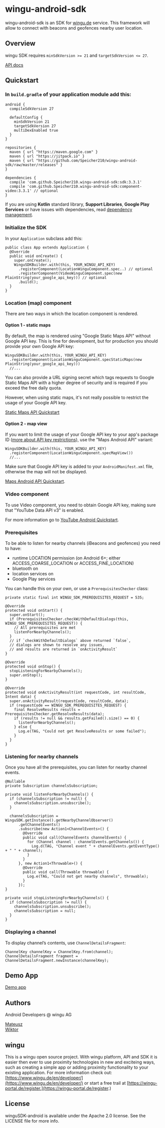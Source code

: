 # wingu-android-sdk

wingu-android-sdk is an  SDK for [wingu.de](www.wingu.de) service. This framework will allow to connect with beacons and geofences nearby user location. 

## Overview

wingu SDK requires `minSdkVersion >= 21` and `targetSdkVersion <= 27`.

[API docs](https://speicher210.github.io/wingu-android-sdk/dokka/wingu-android-sdk/)

## Quickstart

### In `build.gradle` of your application module add this:

```
android {
  compileSdkVersion 27

  defaultConfig {
    minSdkVersion 21
    targetSdkVersion 27
    multiDexEnabled true
  }
}

repositories {
  maven { url "https://maven.google.com" }
  maven { url "https://jitpack.io" }
  maven { url "https://github.com/Speicher210/wingu-android-sdk/raw/master/releases" }
}

dependencies {
  compile 'com.github.Speicher210.wingu-android-sdk:sdk:3.3.1'
  compile 'com.github.Speicher210.wingu-android-sdk:component-video:3.3.1' // optional
}
```

If you are using __Kotlin__ standard library, __Support Libraries__, __Google Play Services__ or have issues with dependencies, read [dependency management](./docs/dependency-management.md).

### Initialize the SDK

In your `Application` subclass add this:

```
public class App extends Application {
  @Override
  public void onCreate() {
    super.onCreate();
    WinguSDKBuilder.with(this, YOUR_WINGU_API_KEY)
      .registerComponent(LocationWinguComponent.spec..) // optional
      .registerComponent(VideoWinguComponent.spec(new PlainString(your_google_api_key))) // optional
      .build();
  }
}
```

### Location (map) component

There are two ways in which the location component is rendered.

#### Option 1 - static maps

By default, the map is rendered using "Google Static Maps API" without Google API key. This is fine for development, but for production you should provide your own Google API key:

```
WinguSDKBuilder.with(this, YOUR_WINGU_API_KEY)
  .registerComponent(LocationWinguComponent.specStaticMaps(new PlainString(your_google_api_key)))
  //...
```

You can also provide a URL signing secret which tags requests to Google Static Maps API with a higher degree of security and is required if you exceed the free daily quota.

However, when using static maps, it's not really possible to restrict the usage of your Google API key.

[Static Maps API Quickstart](https://developers.google.com/maps/documentation/static-maps/get-api-key)

#### Option 2 - map view

If you want to limit the usage of your Google API key to your app's package ID ([more about API key restrictions](https://developers.google.com/maps/documentation/android-api/signup#restrict-key)), use the "Maps Android API" variant:

```
WinguSDKBuilder.with(this, YOUR_WINGU_API_KEY)
  .registerComponent(LocationWinguComponent.specMapView())
  //...
```

Make sure that Google API key is added to your `AndroidManifest.xml` file, otherwise the map will not be displayed.

[Maps Android API Quickstart](https://developers.google.com/maps/documentation/android-api/signup).

### Video component

To use Video component, you need to obtain Google API key, making sure that "YouTube Data API v3" is enabled.

For more information go to [YouTube Android Quickstart](https://developers.google.com/youtube/v3/quickstart/android).

### Prerequisites

To be able to listen for nearby channels (iBeacons and geofences) you need to have:

- runtime LOCATION permission (on Android 6+; either ACCESS_COARSE_LOCATION or ACCESS_FINE_LOCATION)
- bluetooth on
- location services on
- Google Play services

You can handle this on your own, or use a `PrerequisitesChecker` class:

```
private static final int WINGU_SDK_PREREQUISITES_REQUEST = 535;

@Override
protected void onStart() {
  super.onStart();
  if (PrerequisitesChecker.checkWithDefaultDialogs(this, WINGU_SDK_PREREQUISITES_REQUEST)) {
    // All prerequisites are met
    listenForNearbyChannels();
  }
  // if `checkWithDefaultDialogs` above returned `false`,
  // dialogs are shown to resolve any issues,
  // and results are returned in `onActivityResult`
}

@Override
protected void onStop() {
  stopListeningForNearbyChannels();
  super.onStop();
}

@Override
protected void onActivityResult(int requestCode, int resultCode, Intent data) {
  super.onActivityResult(requestCode, resultCode, data);
  if (requestCode == WINGU_SDK_PREREQUISITES_REQUEST) {
    final ResolveResults results = PrerequisitesChecker.getResolveResults(data);
    if (results != null && results.getFailed().size() == 0) {
      listenForNearbyChannels();
    } else {
      Log.e(TAG, "Could not get ResolveResults or some failed");
    }
  }
}
```

### Listening for nearby channels

Once you have all the prerequisites, you can listen for nearby channel events.

```
@Nullable
private Subscription channelsSubscription;

private void listenForNearbyChannels() {
  if (channelsSubscription != null) {
    channelsSubscription.unsubscribe();
  }

  channelsSubscription = WinguSDK.getInstance().getNearbyChannelObserver()
      .getChannelEvents()
      .subscribe(new Action1<ChannelEvents>() {
        @Override
        public void call(ChannelEvents channelEvents) {
          for (Channel channel : channelEvents.getChannels()) {
            Log.d(TAG, "Channel event " + channelEvents.getEventType() + " " + channel);
          }
        }
      }, new Action1<Throwable>() {
        @Override
        public void call(Throwable throwable) {
          Log.e(TAG, "Could not get nearby channels", throwable);
        }
      });
}

private void stopListeningForNearbyChannels() {
  if (channelsSubscription != null) {
    channelsSubscription.unsubscribe();
    channelsSubscription = null;
  }
}
```

### Displaying a channel

To display channel’s contents, use `ChannelDetailsFragment`:

```
ChannelKey channelKey = ChannelKey.from(channel);
ChannelDetailsFragment fragment = ChannelDetailsFragment.newInstance(channelKey);
```
## Demo App
[Demo app](https://github.com/Speicher210/wingu-sdk-android-demoapp)

## Authors

Android Developers @ wingu AG


[Mateusz](https://github.com/armatys)  
[Wiktor](https://github.com/wingu-wiktor)

## wingu

This is a wingu open source project. With wingu platform, API and SDK it is easier then ever to use proximity technologies in new and exciteing ways, such as creating a simple app or adding proximity functionality to your existing application. For more information check out: [https://www.wingu.de/en/developer/](https://www.wingu.de/en/developer/) or start a free trail at [https://wingu-portal.de/register.](https://wingu-portal.de/register.)

## License

winguSDK-android is available under the Apache 2.0 license. See the LICENSE file for more info.
